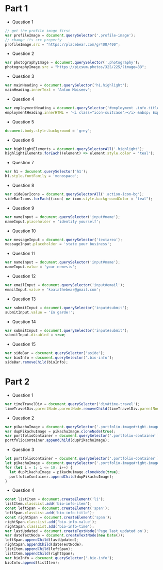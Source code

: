 # Part 1
* Question 1
```javascript
// get the profile image first
var profileImage = document.querySelector('.profile-image');
// change its src property
profileImage.src = "https://placebear.com/g/400/400";
```

* Question 2
```javascript
var photographyImage = document.querySelector('.photography');
photographyImage.src = "https://picsum.photos/325/225/?image=83";
```

* Question 3
```javascript
var mainHeading = document.querySelector('h1.highlight');
mainHeading.innerText = "Anton Moiseev";
```

* Question 4
```javascript
var employmentHeading = document.querySelector('#employment .info-title');
employmentHeading.innerHTML = '<i class="icon-suitcase"></i> &nbsp; Experience';
```

* Question 5
```javascript
document.body.style.background = 'grey';
```

* Question 6
```javascript
var highlightElements = document.querySelectorAll('.highlight');
highlightElements.forEach((element) => element.style.color = 'teal');
```

* Question 7
```javascript
var h1 = document.querySelector('h1');
h1.style.fontFamily = 'monospace';
```

* Question 8
```javascript
var sideBarIcons = document.querySelectorAll('.action-icon-bg');
sideBarIcons.forEach((icon) => icon.style.backgroundColor = "teal");
```

* Question 9
```javascript
var nameInput = document.querySelector('input#name');
nameInput.placeholder = 'identify yourself';
```

* Question 10
```javascript
var messageInput = document.querySelector('textarea');
messageInput.placeholder = 'state your business';
```

* Question 11
```javascript
var nameInput = document.querySelector('input#name');
nameInput.value = 'your nemesis';
```

* Question 12
```javascript
var emailInput = document.querySelector('input#email');
emailInput.value = 'koalathebear@gmail.com';
```

* Question 13
```javascript
var submitInput = document.querySelector('input#submit');
submitInput.value = 'En garde!';
```

* Question 14
```javascript
var submitInput = document.querySelector('input#submit');
submitInput.disabled = true;
```

* Question 15
```javascript
var sideBar = document.querySelector('aside');
var bioInfo = document.querySelector('.bio-info');
sideBar.removeChild(bioInfo);
```

# Part 2
* Question 1
```javascript
var timeTravelDiv = document.querySelector('div#time-travel');
timeTravelDiv.parentNode.parentNode.removeChild(timeTravelDiv.parentNode);
```

* Question 2
```javascript
var pikachuImage = document.querySelector('.portfolio-image#right-image img');
var dupPikachuImage = pikachuImage.cloneNode(true);
var portfolioContainer = document.querySelector('.portfolio-container');
portfolioContainer.appendChild(dupPikachuImage);
```

* Question 3
```javascript
let portfolioContainer = document.querySelector('.portfolio-container');
let pikachuImage = document.querySelector('.portfolio-image#right-image img');
for (let i = 1; i <= 10; i++) {
  let dupPikachuImage = pikachuImage.cloneNode(true);
  portfolioContainer.appendChild(dupPikachuImage);
}
```

* Question 4
```javascript
const listItem = document.createElement('li');
listItem.classList.add('bio-info-item');
const leftSpan = document.createElement('span');
leftSpan.classList.add('bio-info-title');
const rightSpan = document.createElement('span');
rightSpan.classList.add('bio-info-value');
rightSpan.classList.add('bio-info-time');
var lastUpdated = document.createTextNode('Page last updated on');
var dateTextNode = document.createTextNode(new Date());
leftSpan.appendChild(lastUpdated);
rightSpan.appendChild(dateTextNode);
listItem.appendChild(leftSpan);
listItem.appendChild(rightSpan);
var bioInfo = document.querySelector('.bio-info');
bioInfo.append(listItem);
```
